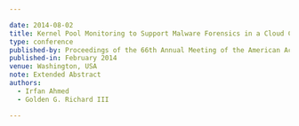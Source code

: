 ```yaml
---

date: 2014-08-02
title: Kernel Pool Monitoring to Support Malware Forensics in a Cloud Computing Environment
type: conference
published-by: Proceedings of the 66th Annual Meeting of the American Academy of Forensic Sciences
published-in: February 2014
venue: Washington, USA
note: Extended Abstract
authors:
  - Irfan Ahmed
  - Golden G. Richard III

---
```


